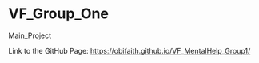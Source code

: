 # VF_Group_One
 Main_Project


Link to the GitHub Page: https://obifaith.github.io/VF_MentalHelp_Group1/
